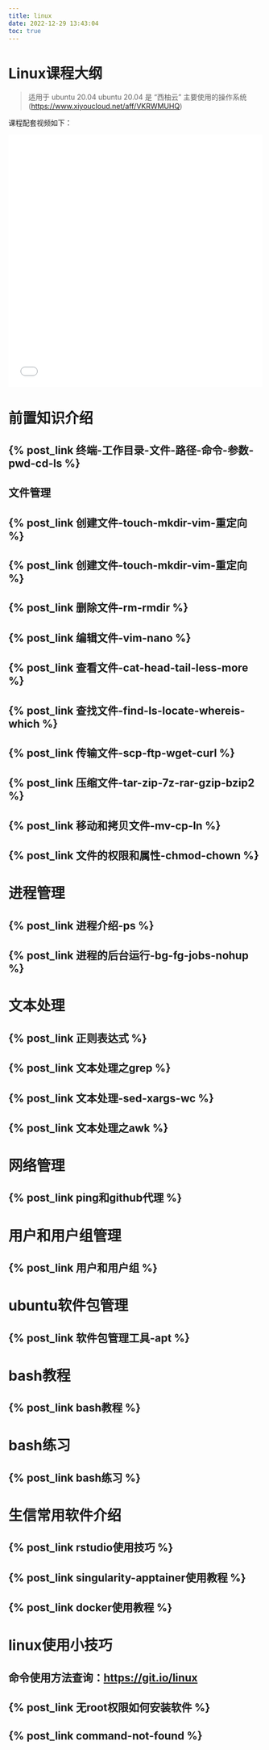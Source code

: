 ```yaml
---
title: linux
date: 2022-12-29 13:43:04
toc: true
---
```


# Linux课程大纲
>适用于 ubuntu 20.04
>ubuntu 20.04 是 “西柚云” 主要使用的操作系统 (https://www.xiyoucloud.net/aff/VKRWMUHQ)

课程配套视频如下：

<iframe src="//player.bilibili.com/player.html?aid=902282431&bvid=BV1tP4y1U7zP&cid=883084717&page=1" style="width:100%;height:500px;min-width:375px;min-height:200px"scrolling="no" border="0" frameborder="no" framespacing="0" allowfullscreen="true"> </iframe>





# 前置知识介绍
## {% post_link 终端-工作目录-文件-路径-命令-参数-pwd-cd-ls %}

## 文件管理
## {% post_link 创建文件-touch-mkdir-vim-重定向 %}

## {% post_link 创建文件-touch-mkdir-vim-重定向 %}

## {% post_link 删除文件-rm-rmdir %}

## {% post_link 编辑文件-vim-nano %}

## {% post_link 查看文件-cat-head-tail-less-more %}

## {% post_link 查找文件-find-ls-locate-whereis-which %}

## {% post_link 传输文件-scp-ftp-wget-curl %}

## {% post_link 压缩文件-tar-zip-7z-rar-gzip-bzip2 %}

## {% post_link 移动和拷贝文件-mv-cp-ln %}

## {% post_link 文件的权限和属性-chmod-chown %}


# 进程管理
## {% post_link 进程介绍-ps %}

## {% post_link 进程的后台运行-bg-fg-jobs-nohup %}

# 文本处理
## {% post_link 正则表达式 %}

## {% post_link 文本处理之grep %}

## {% post_link 文本处理-sed-xargs-wc %}

## {% post_link 文本处理之awk %}

# 网络管理
## {% post_link ping和github代理 %}

# 用户和用户组管理
## {% post_link 用户和用户组 %}

# ubuntu软件包管理
## {% post_link 软件包管理工具-apt %}

# bash教程
## {% post_link bash教程 %}

# bash练习
## {% post_link bash练习 %}

# 生信常用软件介绍
## {% post_link rstudio使用技巧 %}

## {% post_link singularity-apptainer使用教程 %}

## {% post_link docker使用教程 %}



# linux使用小技巧
## 命令使用方法查询：https://git.io/linux

## {% post_link 无root权限如何安装软件 %}

## {% post_link command-not-found %}